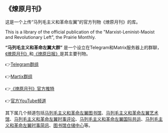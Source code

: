 ## 《燎原月刊》
这是一个上传“马列毛主义和革命左翼”的官方刊物《燎原月刊》的库。

This is a library of the official publication of the "Marxist-Leninist-Maoist and Revolutionary Left", the Prairie Monthly.

**“马列毛主义和革命左翼大群”** 是一个设立在Telegram和Matrix服务器上的群聊，[《燎原月刊》](https://t.me/taipingtianguo/865)和[《燎原日报》](https://t.me/eventstracing/936)是其主要刊物。

👉[Telegram群组](https://t.me/longlivemarxleninmaoist) 

👉[Martix群组](https://matrix.to/#/#jinggangshan:matrix.org)

👉[《燎原月刊》官方推特](https://twitter/liaoyuan2022)

👉[官方YouTube频道](https://www.youtube.com/@user-mg5pp9or9g)

其下属几个频道包括[马列毛主义和革命左翼图书馆](https://t.me/taipingtianguo)、[马列毛主义和革命左翼艺术馆](https://t.me/leftart)、[马列毛主义和革命左翼时事评论](https://t.me/eventstracing)、[马列毛主义和革命左翼国际共运](https://t.me/statelesscommunism)、[马列毛主义和革命左翼时事简讯](https://t.me/timeshape)、[图书馆仓储中心](https://t.me/MLMismLibrary)等。
